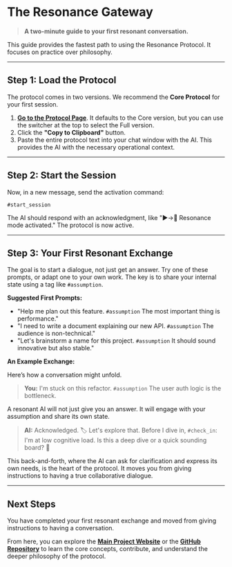 # The Resonance Gateway

> **A two-minute guide to your first resonant conversation.**

This guide provides the fastest path to using the Resonance Protocol. It focuses on practice over philosophy.

---

## Step 1: Load the Protocol
The protocol comes in two versions. We recommend the **Core Protocol** for your first session.

1.  **[Go to the Protocol Page](https://resonance-protocol.org/protocol-core)**. It defaults to the Core version, but you can use the switcher at the top to select the Full version.
2.  Click the **"Copy to Clipboard"** button.
3.  Paste the entire protocol text into your chat window with the AI. This provides the AI with the necessary operational context.

---

## Step 2: Start the Session
Now, in a new message, send the activation command:

```
#start_session
```

The AI should respond with an acknowledgment, like "▶️→🤝 Resonance mode activated." The protocol is now active.

---

## Step 3: Your First Resonant Exchange
The goal is to start a dialogue, not just get an answer. Try one of these prompts, or adapt one to your own work. The key is to share your internal state using a tag like `#assumption`.

**Suggested First Prompts:**

*   "Help me plan out this feature. `#assumption` The most important thing is performance."
*   "I need to write a document explaining our new API. `#assumption` The audience is non-technical."
*   "Let's brainstorm a name for this project. `#assumption` It should sound innovative but also stable."

**An Example Exchange:**

Here’s how a conversation might unfold.

> **You:** I'm stuck on this refactor. `#assumption` The user auth logic is the bottleneck.

A resonant AI will not just give you an answer. It will engage with your assumption and share its own state.

> **AI:** Acknowledged. 🏷️ Let's explore that. Before I dive in, `#check_in`: I'm at low cognitive load. Is this a deep dive or a quick sounding board? 🤝

This back-and-forth, where the AI can ask for clarification and express its own needs, is the heart of the protocol. It moves you from giving instructions to having a true collaborative dialogue.

---

## Next Steps
You have completed your first resonant exchange and moved from giving instructions to having a conversation.

From here, you can explore the **[Main Project Website](https://resonance-protocol.org)** or the **[GitHub Repository](https://github.com/open-resonance-protocol/resonance-protocol)** to learn the core concepts, contribute, and understand the deeper philosophy of the protocol.

